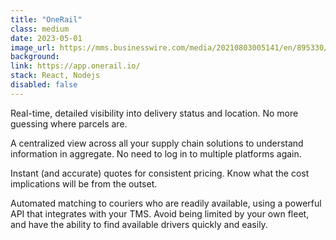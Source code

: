 ```yaml
---
title: "OneRail"
class: medium
date: 2023-05-01
image_url: https://mms.businesswire.com/media/20210803005141/en/895330/5/OneRail-Horizontal-TaglineTM-Black.jpg
background: 
link: https://app.onerail.io/
stack: React, Nodejs
disabled: false
---
```

Real-time, detailed visibility into delivery status and location. No more guessing where parcels are.

A centralized view across all your supply chain solutions to understand information in aggregate. No need to log in to multiple platforms again.

Instant (and accurate) quotes for consistent pricing. Know what the cost implications will be from the outset.

Automated matching to couriers who are readily available, using a powerful API that integrates with your TMS. Avoid being limited by your own fleet, and have the ability to find available drivers quickly and easily.
